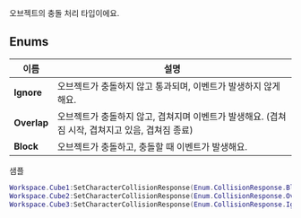 오브젝트의 충돌 처리 타입이에요. 
## **Enums**

 **이름** | **설명** |
 --- | --- |
**Ignore** |오브젝트가 충돌하지 않고 통과되며, 이벤트가 발생하지 않게 해요. |
**Overlap** |오브젝트가 충돌하지 않고, 겹쳐지며 이벤트가 발생해요. (겹쳐짐 시작, 겹쳐지고 있음, 겹쳐짐 종료) |
**Block** |오브젝트가 충돌하고, 충돌할 때 이벤트가 발생해요. |
샘플 

```lua
Workspace.Cube1:SetCharacterCollisionResponse(Enum.CollisionResponse.Block) --오브젝트가 캐릭터와 충돌했을때 통과되지 않고 연결된 이벤트가 발생되게 설정해요.
Workspace.Cube2:SetCharacterCollisionResponse(Enum.CollisionResponse.Overlap) --오브젝트가 캐릭터와 충돌했을때 통과되고 연결된 이벤트되게 설정해요..
Workspace.Cube3:SetCharacterCollisionResponse(Enum.CollisionResponse.Ignore) --오브젝트가 캐릭터와 충돌했을때 통과되고 연결된 이벤트가 발생되지 않게 설정해요.
```
